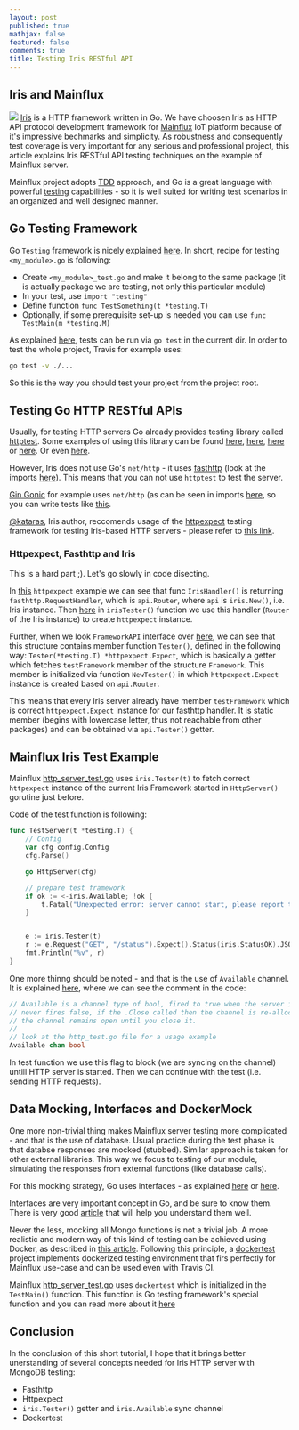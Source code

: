 ```yaml
---
layout: post
published: true
mathjax: false
featured: false
comments: true
title: Testing Iris RESTful API
---
```

## Iris and Mainflux
![](https://hd.unsplash.com/photo-1466027397211-20d0f2449a3f)
[Iris](https://github.com/kataras/iris) is a HTTP framework written in Go. We have choosen Iris as HTTP API protocol development framework for [Mainflux](https://github.com/Mainflux/mainflux) IoT platform because of it's impressive bechmarks and simplicity. As robustness and consequently test coverage is very important for any serious and professional project, this article explains Iris RESTful API testing techniques on the example of Mainflux server.


Mainflux project adopts [TDD](https://en.wikipedia.org/wiki/Test-driven_development) approach, and Go is a great language with powerful [testing](https://golang.org/pkg/testing/) capabilities - so it is well suited for writing test scenarios in an organized and well designed manner.

## Go Testing Framework
Go `Testing` framework is nicely explained [here](https://golang.org/doc/code.html#Testing).
In short, recipe for testing `<my_module>.go` is following:

- Create `<my_module>_test.go` and make it belong to the same package (it is actually package we are testing, not only this particular module)
- In your test, use `import "testing"`
- Define function `func TestSomething(t *testing.T)`
- Optionally, if some prerequisite set-up is needed you can use `func TestMain(m *testing.M)`

As explained [here](https://blog.golang.org/examples), tests can be run via `go test` in the current dir. In order to test the whole project, Travis for example uses:

```bash
go test -v ./...
```

So this is the way you should test your project from the project root.

## Testing Go HTTP RESTful APIs
Usually, for testing HTTP servers Go already provides testing library called [httptest](https://golang.org/pkg/net/http/httptest/). Some examples of using this library can be found [here](https://gist.github.com/cespare/4992458), [here](http://www.markjberger.com/testing-web-apps-in-golang/), [here](https://groups.google.com/forum/#!topic/golang-nuts/GWYSt70uvlQ) or [here](https://blog.pivotal.io/labs/labs/a-rubyist-leaning-go-testing-http-handlers). Or even [here](https://elithrar.github.io/article/testing-http-handlers-go/).

However, Iris does not use Go's `net/http` - it uses [fasthttp](https://github.com/valyala/fasthttp) (look at the imports [here](https://github.com/kataras/iris/blob/master/http.go)). This means that you can not use `httptest` to test the server.

[Gin Gonic](https://github.com/gin-gonic/gin) for example uses `net/http` (as can be seen in imports [here](https://github.com/gin-gonic/gin/blob/develop/gin.go), so you can write tests like [this](https://github.com/gin-gonic/gin/issues/549#issuecomment-203419679).

[@kataras](https://github.com/kataras), Iris author, reccomends usage of the [httpexpect](https://github.com/gavv/httpexpect) testing framework for testing Iris-based HTTP servers - please refer to [this link](https://github.com/kataras/iris#testing).

### Httpexpect, Fasthttp and Iris
This is a hard part ;). Let's go slowly in code disecting.

In [this](https://github.com/gavv/httpexpect/blob/master/example/iris.go) `httpexpect` example we can see that func `IrisHandler()` is returning `fasthttp.RequestHandler`, which is `api.Router`, where `api` is `iris.New()`, i.e. Iris instance. Then [here](https://github.com/gavv/httpexpect/blob/master/example/iris_test.go) in `irisTester()` function we use this handler (`Router` of the Iris instance) to create `httpexpect` instance.

Further, when we look `FrameworkAPI` interface over [here](https://github.com/kataras/iris/blob/master/iris.go), we can see that this structure contains member function `Tester()`, defined in the following way: `Tester(*testing.T) *httpexpect.Expect`, which is basically a getter which fetches `testFramework` member of the structure `Framework`. This member is initialized via function `NewTester()` in which `httpexpect.Expect` instance is created based on `api.Router`.

This means that every Iris server already have member `testFramework` which is correct `httpexpect.Expect` instance for our fasthttp handler. It is static member (begins with lowercase letter, thus not reachable from other packages) and can be obtained via `api.Tester()` getter.

## Mainflux Iris Test Example
Mainflux [http_server_test.go](https://github.com/Mainflux/mainflux/blob/master/servers/http_server_test.go) uses `iris.Tester(t)` to fetch correct `httpexpect` instance of the current Iris Framework started in `HttpServer()` gorutine just before.

Code of the test function is following:

```go
func TestServer(t *testing.T) {
	// Config
	var cfg config.Config
	cfg.Parse()

	go HttpServer(cfg)

	// prepare test framework
	if ok := <-iris.Available; !ok {
		t.Fatal("Unexpected error: server cannot start, please report this as bug!!")
	}


	e := iris.Tester(t)
	r := e.Request("GET", "/status").Expect().Status(iris.StatusOK).JSON()
	fmt.Println("%v", r)
}
```

One more thinng should be noted - and that is the use of `Available` channel. It is explained [here](https://github.com/kataras/iris/blob/master/iris.go), where we can see the comment in the code:

```go
// Available is a channel type of bool, fired to true when the server is opened and all plugins ran
// never fires false, if the .Close called then the channel is re-allocating.
// the channel remains open until you close it.
//
// look at the http_test.go file for a usage example
Available chan bool
```

In test function we use this flag to block (we are syncing on the channel) untill HTTP server is started. Then we can continue with the test (i.e. sending HTTP requests).


## Data Mocking, Interfaces and DockerMock
One more non-trivial thing makes Mainflux server testing more complicated - and that is the use of database. Usual practice during the test phase is that databse responses are mocked (stubbed). Similar approach is taken for other external libraries. This way we focus to testing of our module, simulating the responses from external functions (like database calls).

For this mocking strategy, Go uses interfaces - as explained [here](http://relistan.com/writing-testable-apps-in-go/) or [here](https://medium.com/@matryer/5-simple-tips-and-tricks-for-writing-unit-tests-in-golang-619653f90742#.b05i7m1om).

Interfaces are very important concept in Go, and be sure to know them. There is very good [article](http://jordanorelli.com/post/32665860244/how-to-use-interfaces-in-go) that will help you understand them well.

Never the less, mocking all Mongo functions is not a trivial job. A more realistic and modern way of this kind of testing can be achieved using Docker, as described in [this article](http://developers.almamedia.fi/painless-mongodb-testing-with-docker-and-golang/). Following this principle, a [dockertest](https://github.com/ory-am/dockertest) project implements dockerized testing environment that firs perfectly for Mainflux use-case and can be used even with Travis CI.

Mainflux [http_server_test.go](https://github.com/Mainflux/mainflux/blob/master/servers/http_server_test.go) uses `dockertest` which is initialized in the `TestMain()` function. This function is Go testing framework's special function and you can read more about it [here](https://golang.org/pkg/testing/)

## Conclusion
In the conclusion of this short tutorial, I hope that it brings better unerstanding of several concepts needed for Iris HTTP server with MongoDB testing:

- Fasthttp
- Httpexpect
- `iris.Tester()` getter and `iris.Available` sync channel
- Dockertest

